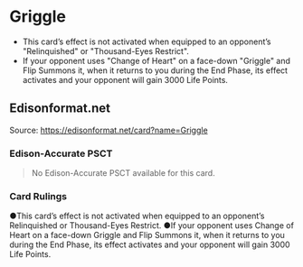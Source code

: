 # Griggle

*   This card’s effect is not activated when equipped to an opponent’s "Relinquished" or "Thousand-Eyes Restrict".
*   If your opponent uses "Change of Heart" on a face-down "Griggle" and Flip Summons it, when it returns to you during the End Phase, its effect activates and your opponent will gain 3000 Life Points.

## Edisonformat.net

Source: https://edisonformat.net/card?name=Griggle

### Edison-Accurate PSCT

> No Edison-Accurate PSCT available for this card.

### Card Rulings

●This card’s effect is not activated when equipped to an opponent’s Relinquished or Thousand-Eyes Restrict.
●If your opponent uses Change of Heart on a face-down Griggle and Flip Summons it, when it returns to you during the End Phase, its effect activates and your opponent will gain 3000 Life Points.
            